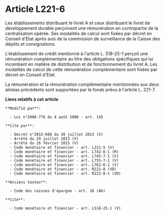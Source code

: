 # Article L221-6

Les établissements distribuant le livret A et ceux distribuant le livret de développement durable perçoivent une rémunération
en contrepartie de la centralisation opérée. Ses modalités de calcul sont fixées par décret en Conseil d'Etat après avis de
la commission de surveillance de la Caisse des dépôts et consignations. 

L'établissement de crédit mentionné à l'article L. 518-25-1 perçoit une rémunération complémentaire au titre des obligations
spécifiques qui lui incombent en matière de distribution et de fonctionnement du livret A. Les modalités de calcul de cette
rémunération complémentaire sont fixées par décret en Conseil d'Etat. 

La rémunération et la rémunération complémentaire mentionnées aux deux alinéas précédents sont supportées par le fonds prévu
à l'article L. 221-7.

**Liens relatifs à cet article**

	**Modifié par**:

	  - Loi n°2008-776 du 4 août 2008 - art. 145

	**Cité par**:

	  - Décret n°2013-688 du 30 juillet 2013 (V)
	  - Arrêté du 29 juillet 2013 (V)
	  - Arrêté du 26 février 2015 (V)
	  - Code monétaire et financier - art. L221-5 (V)
	  - Code monétaire et financier - art. L742-6-1 (M)
	  - Code monétaire et financier - art. L745-7-1 (V)
	  - Code monétaire et financier - art. L755-7-1 (V)
	  - Code monétaire et financier - art. L762-6-1 (V)
	  - Code monétaire et financier - art. R221-8 (VD)
	  - Code monétaire et financier - art. R221-8-1 (VD)

	**Anciens textes**:

	  - Code des caisses d'épargne - art. 26 (Ab)

	**Cite**:

	  - Code monétaire et financier - art. L518-25-1 (V)
